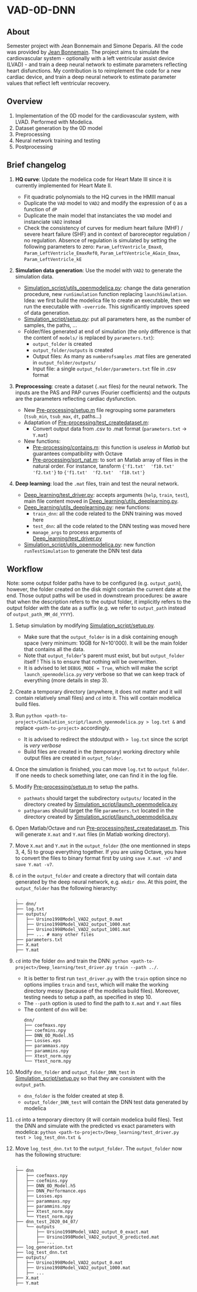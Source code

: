 # VAD-0D-DNN

## About

Semester project with Jean Bonnemain and Simone Deparis. 
All the code was provided by [Jean Bonnemain](https://bitbucket.org/%7Bbf4fa678-951a-491f-a0d2-7efb1e5d3c9c%7D/). 
The project aims to simulate the cardiovascular system - optionally with a left ventricular assist device (LVAD) - 
and train a deep neural network to estimate parameters reflecting heart disfunctions.
My contribution is to reimplement the code for a new cardiac device, and train a deep neural network 
to estimate parameter values that reflect left ventricular recovery. 

## Overview 

1. Implementation of the 0D model for the cardiovascular system, with LVAD. Performed with Modelica. 
1. Dataset generation by the 0D model 
1. Preprocessing
1. Neural network training and testing
1. Postprocessing

## Brief changelog

1. **HQ curve**: Update the modelica code for Heart Mate III since it is currently implemented for Heart Mate II.
	
    * Fit quadratic polynomials to the HQ curves in the HMIII manual
    * Duplicate the `VAD` model to `VAD2` and modify the expression of `Q` as a function of `dP`
    * Duplicate the main model that instanciates the `VAD` model and instanciate `VAD2` instead
    * Check the consistency of curves for medium heart failure (MHF) / severe heart failure (SHF) 
        and in context of baroreceptor regulation / no regulation. 
        Absence of regulation is simulated by setting the following parameters to zero: 
        `Param_LeftVentricle_Emax0`, `Param_LeftVentricle_EmaxRef0`, 
        `Param_LeftVentricle_AGain_Emax`, `Param_LeftVentricle_kE`

2. **Simulation data generation**: Use the model with `VAD2` to generate the simulation data. 

    * [Simulation_script/utils_openmodelica.py](Simulation_script/utils_openmodelica.py):
    change the data generation procedure, new `runSimulation` function replacing
    `launchSimulation`. Idea: we first build the modelica file to create an executable,
    then we run the executable with `-override`. This significantly improves speed of data generation.
    * [Simulation_script/setup.py](Simulation_script/setup.py): put all parameters here, 
    as the number of samples, the paths, ...
    * Folder/files generated at end of simulation (the only difference is that the content of `models/` is 
    replaced by `parameters.txt`): 
        * `output_folder` is created
        * `output_folder/outputs` is created
        * Output files: As many as `numberofsamples` .mat files are generated in `output_folder/outputs/`
        * Input file: a single `output_folder/parameters.txt` file in .csv format

3. **Preprocessing**: create a dataset (`.mat` files) for the neural network. The inputs are the 
   PAS and PAP curves (Fourier coefficients) and the outputs are the parameters
   reflecting cardiac dysfunction.
    * New [Pre-processing/setup.m](Pre-processing/setup.m) file regrouping some parameters
    (`tsub_min`, `tsub_max`, `dt`, paths...)
    * Adaptation of [Pre-processing/test_createdataset.m](Pre-processing/test_createdataset.m):
        * Convert output data from .csv to .mat format (`parameters.txt` -> `Y.mat`)
    * New functions:
        * [Pre-processing/contains.m](Pre-processing/contains.m): this function is 
        *useless in Matlab* but guarantees compatibility with Octave
        * [Pre-processing/sort_nat.m](Pre-processing/sort_nat.m):
        to sort an Matlab array of files in the natural order. For instance, tansform 
        `{'f1.txt'  'f10.txt'  'f2.txt'}` to `{'f1.txt'  'f2.txt'  'f10.txt'}`

4. **Deep learning**: load the `.mat` files, train and test the neural network.
    * [Deep_learning/test_driver.py](Deep_learning/test_driver.py): accepts arguments (`help`, `train`, `test`), 
    main file content moved in [Deep_learning/utils_deeplearning.py](Deep_learning/utils_deeplearning.py).
    * [Deep_learning/utils_deeplearning.py](Deep_learning/utils_deeplearning.py): new functions:
        * `train_dnn`: all the code related to the DNN training was moved here
        * `test_dnn`: all the code related to the DNN testing was moved here
        * `manage_args` to process arguments of [Deep_learning/test_driver.py](Deep_learning/test_driver.py)
    * [Simulation_script/utils_openmodelica.py](Simulation_script/utils_openmodelica.py): 
      new function `runTestSimulation` to generate the DNN test data

## Workflow

Note: some output folder paths have to be configured (e.g. `output_path`),
however, the folder created on the disk might contain the current date at the end.
Those output paths will be used in downstream procedures: be aware that when the 
description refers to the output folder, it implicitly refers to the 
output folder *with* the date as a suffix (e.g. we refer to `output_path` instead of `output_path_MM_dd_YYYY`).

1. Setup simulation by modifying [Simulation_script/setup.py](Simulation_script/setup.py).
    * Make sure that the `output_folder` is in a disk containing enough space (very minimum: 10GB for N=10'000).
      It will be the main folder that contains all the data.
    * Note that `output_folder`'s parent must exist, but but `output_folder` itself !
      This is to ensure that nothing will be overwritten.
    * It is advised to let `DEBUG_MODE = True`, which will make the script `launch_openmodelica.py` *very* verbose 
    so that we can keep track of everything (more details in step 3).
    
1. Create a temporary directory (anywhere, it does not matter and it will contain relatively small files) and `cd` 
   into it. This will contain modelica build files.

1. Run `python <path-to-project>/Simulation_script/launch_openmodelica.py > log.txt &` and replace
   `<path-to-project>` accordingly. 
    * It is advised to redirect the stdoutput with `> log.txt` since the script is *very verbose*
    * Build files are created in the (temporary) working directory while
   output files are created in `output_folder`.

1. Once the simulation is finished, you can move `log.txt` to `output_folder`. If one needs to check something
   later, one can find it in the log file.

1. Modify [Pre-processing/setup.m](Pre-processing/setup.m) to setup the paths. 
    * `pathmats` should target the subdirectory `outputs/` located in the directory created
      by [Simulation_script/launch_openmodelica.py](Simulation_script/launch_openmodelica.py)
    * `pathparams` should target the file `parameters.txt` located in the directory created
      by [Simulation_script/launch_openmodelica.py](Simulation_script/launch_openmodelica.py)

1. Open Matlab/Octave and run [Pre-processing/test_createdataset.m](Pre-processing/test_createdataset.m).
   This will generate `X.mat` and `Y.mat` files  (in Matlab working directory).

1. Move `X.mat` and `Y.mat` in the `output_folder` (the one mentionned in steps 3, 4, 5) 
   to group everything together. If you are using Octave, you have to convert the files to binary 
   format first by using `save X.mat -v7` and `save Y.mat -v7`. 

1. `cd` in the `output_folder` and create a directory that will contain data generated
   by the deep neural network, e.g. `mkdir dnn`. At this point, the `output_folder` has the following hierarchy:

    ```
    .
    ├── dnn/
    ├── log.txt
    ├── outputs/
    │   ├── Ursino1998Model_VAD2_output_0.mat
    │   ├── Ursino1998Model_VAD2_output_1000.mat
    │   ├── Ursino1998Model_VAD2_output_1001.mat
    │   ├── ... # many other files
    ├── parameters.txt
    ├── X.mat
    ├── Y.mat
    ```

1. `cd` into the folder `dnn` and train the DNN: `python <path-to-project>/Deep_learning/test_driver.py train --path ../`.
    
    * It is better to first run `test_driver.py` with the `train` option since no options implies `train` and `test`, 
    which will make the working directory messy (because of the modelica build files). Moreover, testing needs 
    to setup a path, as specified in step 10.
    * The `--path` option is used to find the path to `X.mat` and `Y.mat` files
    * The content of `dnn` will be:
        ```
        dnn/
        ├── coefmaxs.npy
        ├── coefmins.npy
        ├── DNN_0D_Model.h5
        ├── Losses.eps
        ├── parammaxs.npy
        ├── parammins.npy
        ├── Xtest_norm.npy
        └── Ytest_norm.npy
        ```

1. Modify `dnn_folder` and `output_folder_DNN_test` in [Simulation_script/setup.py](Simulation_script/setup.py)
   so that they are consistent with the `output_path`. 
    * `dnn_folder` is the folder created at step 8.
    * `output_folder_DNN_test` will contain the DNN test data generated by modelica

1. `cd` into a temporary directory (it will contain modelica build files). 
   Test the DNN and simulate with the predicted vs exact parameters with modelica:
   `python <path-to-project>/Deep_learning/test_driver.py test > log_test_dnn.txt &`

1. Move `log_test_dnn.txt` to the `output_folder`. The `output_folder` now has the following structure:
    ```
    .
    ├── dnn
    │   ├── coefmaxs.npy
    │   ├── coefmins.npy
    │   ├── DNN_0D_Model.h5
    │   ├── DNN_Performance.eps
    │   ├── Losses.eps
    │   ├── parammaxs.npy
    │   ├── parammins.npy
    │   ├── Xtest_norm.npy
    │   └── Ytest_norm.npy
    ├── dnn_test_2020_04_07/
    │   └── outputs
    │       ├── Ursino1998Model_VAD2_output_0_exact.mat
    │       ├── Ursino1998Model_VAD2_output_0_predicted.mat
    │       ├── ...
    ├── log_generation.txt
    ├── log_test_dnn.txt
    ├── outputs/
    │   ├── Ursino1998Model_VAD2_output_0.mat
    │   ├── Ursino1998Model_VAD2_output_1000.mat
    │   ├── ...
    ├── X.mat
    ├── Y.mat
    ```
